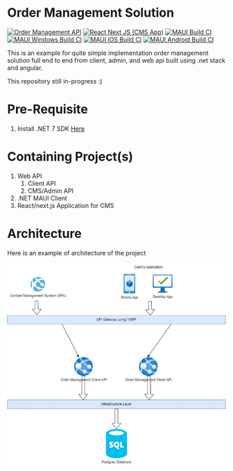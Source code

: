 # Order Management Solution

[![Order Management API](https://github.com/vendyp/order-management/actions/workflows/order-management-api-ci-build.yml/badge.svg)](https://github.com/vendyp/order-management/actions/workflows/order-management-api-ci-build.yml)
[![React Next JS (CMS App)](https://github.com/vendyp/order-management/actions/workflows/order-management-cms-ci-build.yml/badge.svg)](https://github.com/vendyp/order-management/actions/workflows/order-management-cms-ci-build.yml)
[![MAUI Build CI](https://github.com/vendyp/order-management/actions/workflows/order-management-maui-ci-build.yml/badge.svg)](https://github.com/vendyp/order-management/actions/workflows/order-management-maui-ci-build.yml)
[![MAUI Windows Build CI](https://github.com/vendyp/order-management/actions/workflows/order-management-maui-windows-ci-build.yml/badge.svg)](https://github.com/vendyp/order-management/actions/workflows/order-management-maui-windows-ci-build.yml)
[![MAUI iOS Build CI](https://github.com/vendyp/order-management/actions/workflows/order-management-maui-ios-ci-build.yml/badge.svg)](https://github.com/vendyp/order-management/actions/workflows/order-management-maui-ios-ci-build.yml)
[![MAUI Android Build CI](https://github.com/vendyp/order-management/actions/workflows/order-management-maui-android-ci-build.yml/badge.svg)](https://github.com/vendyp/order-management/actions/workflows/order-management-maui-android-ci-build.yml)

This is an example for quite simple implementation order management solution full end to end from client, admin, and web api built using .net stack and angular.

This repository still in-progress :)

# Pre-Requisite

1. Install .NET 7 SDK [Here](https://dotnet.microsoft.com/en-us/download/dotnet/7.0)

# Containing Project(s)

1. Web API 
   1. Client API
   2. CMS/Admin API
2. .NET MAUI Client
3. React/next.js Application for CMS

# Architecture

Here is an example of architecture of the project

![Architecture](https://github.com/vendyp/order-management/blob/main/.github/images/order-management-arc.jpg?raw=true)